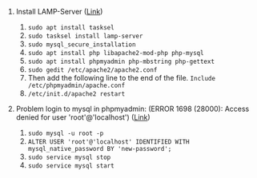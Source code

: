 


1. Install LAMP-Server ([Link](https://www.digitalocean.com/community/tutorials/how-to-install-linux-apache-mysql-php-lamp-stack-ubuntu-18-04))
   1. `sudo apt install tasksel`
   1. `sudo tasksel install lamp-server`
   1. `sudo mysql_secure_installation`
   1. `sudo apt install php libapache2-mod-php php-mysql`
   1. `sudo apt install phpmyadmin php-mbstring php-gettext`
   1. `sudo gedit /etc/apache2/apache2.conf`
   1. Then add the following line to the end of the file.
      `Include /etc/phpmyadmin/apache.conf`
   1. `/etc/init.d/apache2 restart`


1. Problem login to mysql in phpmyadmin: (ERROR 1698 (28000): Access denied for user 'root'@'localhost') ([Link](https://stackoverflow.com/questions/39281594/error-1698-28000-access-denied-for-user-rootlocalhost))
   1. `sudo mysql -u root -p`
   1. `ALTER USER 'root'@'localhost' IDENTIFIED WITH mysql_native_password BY 'new-password';`
   1. `sudo service mysql stop`
   1. `sudo service mysql start`
